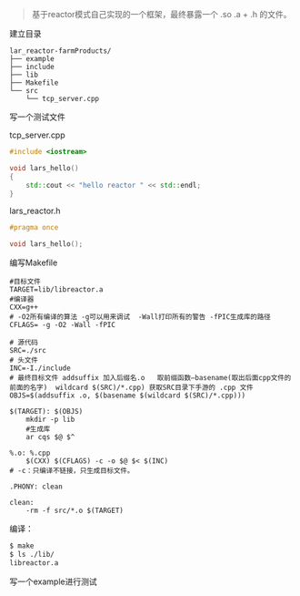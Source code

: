 > 基于reactor模式自己实现的一个框架，最终暴露一个 .so .a + .h 的文件。

建立目录

```
lar_reactor-farmProducts/
├── example
├── include
├── lib
├── Makefile
└── src
    └── tcp_server.cpp
```

写一个测试文件

tcp_server.cpp

```cpp
#include <iostream>

void lars_hello()
{
	std::cout << "hello reactor " << std::endl;
}
```

lars_reactor.h

```cpp
#pragma once

void lars_hello();
```

编写Makefile

```
#目标文件
TARGET=lib/libreactor.a
#编译器
CXX=g++
# -O2所有编译的算法 -g可以用来调试  -Wall打印所有的警告 -fPIC生成库的路径
CFLAGS= -g -O2 -Wall -fPIC

# 源代码
SRC=./src
# 头文件
INC=-I./include
# 最终目标文件 addsuffix 加入后缀名.o   取前缀函数—basename(取出后面cpp文件的前面的名字)  wildcard $(SRC)/*.cpp) 获取SRC目录下手游的 .cpp 文件
OBJS=$(addsuffix .o, $(basename $(wildcard $(SRC)/*.cpp)))

$(TARGET): $(OBJS)
	mkdir -p lib
	#生成库
	ar cqs $@ $^

%.o: %.cpp
	$(CXX) $(CFLAGS) -c -o $@ $< $(INC)   
# -c：只编译不链接，只生成目标文件。

.PHONY: clean

clean:
	-rm -f src/*.o $(TARGET)

```

编译：

```sh
$ make
$ ls ./lib/
libreactor.a
```

写一个example进行测试


